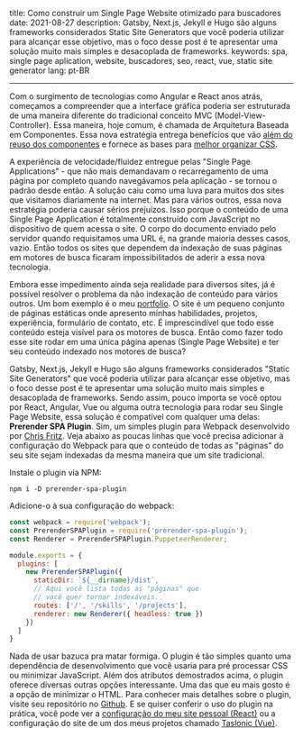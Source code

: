title: Como construir um Single Page Website otimizado para buscadores
date: 2021-08-27
description: Gatsby, Next.js, Jekyll e Hugo são alguns frameworks considerados Static Site Generators que você poderia utilizar para alcançar esse objetivo, mas o foco desse post é te apresentar uma solução muito mais simples e desacoplada de frameworks.
keywords: spa, single page aplication, website, buscadores, seo, react, vue, static site generator
lang: pt-BR

---

Com o surgimento de tecnologias como Angular e React anos atrás, começamos a compreender que a interface gráfica poderia ser estruturada de uma maneira diferente do tradicional conceito MVC (Model-View-Controller). Essa maneira, hoje comum, é chamada de Arquitetura Baseada em Componentes. Essa nova estratégia entrega benefícios que vão [além do reuso dos componentes](https://tableless.com.br/componentes-alem-do-reuso/) e fornece as bases para [melhor organizar CSS](https://rcamargo.medium.com/entre-garrafas-e-princ%C3%ADpios-como-organizar-melhor-seu-css-4f1572159a04).

A experiência de velocidade/fluidez entregue pelas "Single Page Applications" - que não mais demandavam o recarregamento de uma página por completo quando navegávamos pela aplicação - se tornou o padrão desde então. A solução caiu como uma luva para muitos dos sites que visitamos diariamente na internet. Mas para vários outros, essa nova estratégia poderia causar sérios prejuízos. Isso porque o conteúdo de uma Single Page Application é totalmente construído com JavaScript no dispositivo de quem acessa o site. O corpo do documento enviado pelo servidor quando requisitamos uma URL é, na grande maioria desses casos, vazio. Então todos os sites que dependem da indexação de suas páginas em motores de busca ficaram impossibilitados de aderir a essa nova tecnologia.

Embora esse impedimento ainda seja realidade para diversos sites, já é possível resolver o problema da não indexação de conteúdo para vários outros. Um bom exemplo é o meu [portfolio](https://rafaelcamargo.com). O site é um pequeno conjunto de páginas estáticas onde apresento minhas habilidades, projetos, experiência, formulário de contato, etc. É imprescindível que todo esse conteúdo esteja visível para os motores de busca. Então como fazer todo esse site rodar em uma única página apenas (Single Page Website) e ter seu conteúdo indexado nos motores de busca?

Gatsby, Next.js, Jekyll e Hugo são alguns frameworks considerados "Static Site Generators" que você poderia utilizar para alcançar esse objetivo, mas o foco desse post é te apresentar uma solução muito mais simples e desacoplada de frameworks. Sendo assim, pouco importa se você optou por React, Angular, Vue ou alguma outra tecnologia para rodar seu Single Page Website, essa solução é compatível com qualquer uma delas: **Prerender SPA Plugin**. Sim, um simples plugin para Webpack desenvolvido por [Chris Fritz](https://github.com/chrisvfritz). Veja abaixo as poucas linhas que você precisa adicionar à configuração do Webpack para que o conteúdo de todas as "páginas" do seu site sejam indexadas da mesma maneira que um site tradicional.

Instale o plugin via NPM:

```
npm i -D prerender-spa-plugin
```

Adicione-o à sua configuração do webpack:
``` javascript
const webpack = require('webpack');
const PrerenderSPAPlugin = require('prerender-spa-plugin');
const Renderer = PrerenderSPAPlugin.PuppeteerRenderer;

module.exports = {
  plugins: [
    new PrerenderSPAPlugin({
      staticDir: `${__dirname}/dist`,
      // Aqui você lista todas as "páginas" que
      // você quer tornar indexáveis.
      routes: ['/', '/skills', '/projects'],
      renderer: new Renderer({ headless: true })
    })
  ]
}
```

Nada de usar bazuca pra matar formiga. O plugin é tão simples quanto uma dependência de desenvolvimento que você usaria para pré processar CSS ou minimizar JavaScript. Além dos atributos demostrados acima, o plugin oferece diversas outras opções interessante. Uma das que eu mais gosto é a opção de minimizar o HTML. Para conhecer mais detalhes sobre o plugin, visite seu repositório no [Github](https://github.com/chrisvfritz/prerender-spa-plugin). E se quiser conferir o uso do plugin na prática, você pode ver a [configuração do meu site pessoal (React)](https://github.com/rafaelcamargo/portfolio) ou a configuração do site de um dos meus projetos chamado [Taslonic (Vue)](https://github.com/glorious-codes/glorious-taslonic).
